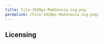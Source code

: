 ```yaml
---
title: File:1920px-Makhnovia.svg.png
permalink: /File:1920px-Makhnovia.svg.png/
---
```


## Licensing